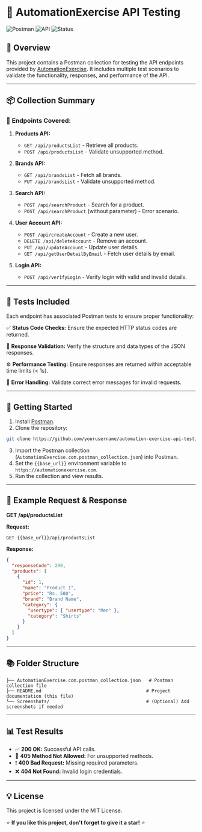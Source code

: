 # 🚀 **AutomationExercise API Testing**

![Postman](https://img.shields.io/badge/Postman-Collection-orange?style=flat-square)
![API](https://img.shields.io/badge/API-Test-blue?style=flat-square)
![Status](https://img.shields.io/badge/Status-Complete-success?style=flat-square)

## 🌟 **Overview**

This project contains a Postman collection for testing the API endpoints provided by [AutomationExercise](https://www.automationexercise.com/). It includes multiple test scenarios to validate the functionality, responses, and performance of the API.

---

## 📦 **Collection Summary**

### 🔑 **Endpoints Covered:**

1. **Products API:**
   - `GET /api/productsList` - Retrieve all products.
   - `POST /api/productsList` - Validate unsupported method.

2. **Brands API:**
   - `GET /api/brandsList` - Fetch all brands.
   - `PUT /api/brandsList` - Validate unsupported method.

3. **Search API:**
   - `POST /api/searchProduct` - Search for a product.
   - `POST /api/searchProduct` (without parameter) - Error scenario.

4. **User Account API:**
   - `POST /api/createAccount` - Create a new user.
   - `DELETE /api/deleteAccount` - Remove an account.
   - `PUT /api/updateAccount` - Update user details.
   - `GET /api/getUserDetailByEmail` - Fetch user details by email.

5. **Login API:**
   - `POST /api/verifyLogin` - Verify login with valid and invalid details.

---

## 🧪 **Tests Included**

Each endpoint has associated Postman tests to ensure proper functionality:

✅ **Status Code Checks:** Ensure the expected HTTP status codes are returned.

📝 **Response Validation:** Verify the structure and data types of the JSON responses.

⚙️ **Performance Testing:** Ensure responses are returned within acceptable time limits (< 1s).

🚫 **Error Handling:** Validate correct error messages for invalid requests.

---

## 🚀 **Getting Started**

1. Install [Postman](https://www.postman.com/downloads/).
2. Clone the repository:

```bash
git clone https://github.com/yourusername/automation-exercise-api-testing.git
```

3. Import the Postman collection (`AutomationExercise.com.postman_collection.json`) into Postman.
4. Set the `{{base_url}}` environment variable to `https://automationexercise.com`.
5. Run the collection and view results.

---

## 📜 **Example Request & Response**

**GET /api/productsList**

**Request:**
```http
GET {{base_url}}/api/productsList
```

**Response:**
```json
{
  "responseCode": 200,
  "products": [
    {
      "id": 1,
      "name": "Product 1",
      "price": "Rs. 500",
      "brand": "Brand Name",
      "category": {
        "usertype": { "usertype": "Men" },
        "category": "Shirts"
      }
    }
  ]
}
```

---

## 📚 **Folder Structure**
```
├── AutomationExercise.com.postman_collection.json   # Postman collection file
├── README.md                                       # Project documentation (this file)
└── Screenshots/                                    # (Optional) Add screenshots if needed
```

---

## 📊 **Test Results**

- ✅ **200 OK:** Successful API calls.
- 🚫 **405 Method Not Allowed:** For unsupported methods.
- ❗ **400 Bad Request:** Missing required parameters.
- ❌ **404 Not Found:** Invalid login credentials.

---



## 💡 **License**

This project is licensed under the MIT License.



⭐ **If you like this project, don't forget to give it a star!** ⭐

